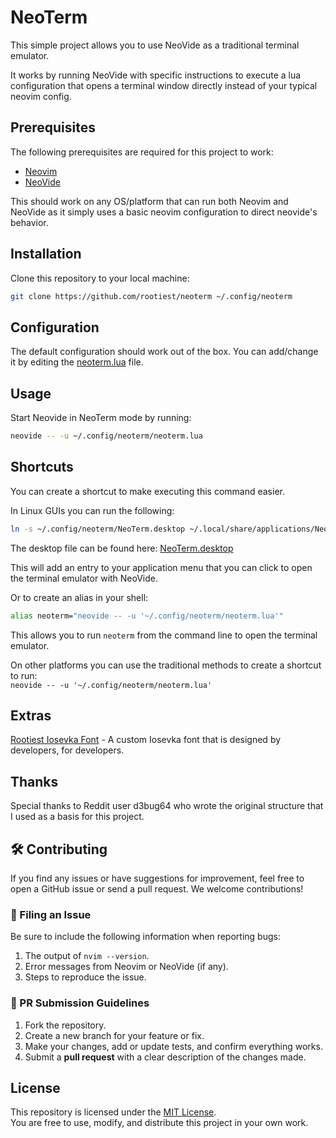 # NeoTerm

This simple project allows you to use NeoVide
as a traditional terminal emulator.

It works by running NeoVide with specific instructions to execute
a lua configuration that opens a terminal window
directly instead of your typical neovim config.

## Prerequisites

The following prerequisites are required for this project to work:

- [Neovim](https://neovim.io/)
- [NeoVide](https://neovide.dev/)

This should work on any OS/platform that can run both Neovim and NeoVide as it
simply uses a basic neovim configuration to direct neovide's behavior.

## Installation

Clone this repository to your local machine:

```bash
git clone https://github.com/rootiest/neoterm ~/.config/neoterm
```

## Configuration

The default configuration should work out of the box.
You can add/change it by editing the [neoterm.lua](neoterm.lua) file.

## Usage

Start Neovide in NeoTerm mode by running:

```bash
neovide -- -u ~/.config/neoterm/neoterm.lua
```

## Shortcuts

You can create a shortcut to make executing this command easier.

In Linux GUIs you can run the following:

```bash
ln -s ~/.config/neoterm/NeoTerm.desktop ~/.local/share/applications/NeoTerm.desktop
```

The desktop file can be found here: [NeoTerm.desktop](NeoTerm.desktop)

This will add an entry to your application menu that you can click to
open the terminal emulator with NeoVide.

Or to create an alias in your shell:

```bash
alias neoterm="neovide -- -u '~/.config/neoterm/neoterm.lua'"
```

This allows you to run `neoterm` from the command line to open
the terminal emulator.

On other platforms you can use the traditional methods to create
a shortcut to run:  
`neovide -- -u '~/.config/neoterm/neoterm.lua'`

## Extras

[Rootiest Iosevka Font](https://github.com/rootiest/rootiest-iosevka) -
A custom Iosevka font that is designed by developers, for developers.

## Thanks

Special thanks to Reddit user d3bug64 who wrote the original
structure that I used as a basis for this project.

## 🛠️ Contributing

If you find any issues or have suggestions for improvement,
feel free to open a GitHub issue or send a pull request.
We welcome contributions!

### 🐛 Filing an Issue

Be sure to include the following information when reporting bugs:

1. The output of `nvim --version`.
2. Error messages from Neovim or NeoVide (if any).
3. Steps to reproduce the issue.

### 🚀 PR Submission Guidelines

1. Fork the repository.
2. Create a new branch for your feature or fix.
3. Make your changes, add or update tests, and confirm everything works.
4. Submit a **pull request** with a clear description of the changes made.

## License

This repository is licensed under the [MIT License](LICENSE).  
You are free to use, modify, and distribute this project in your own work.
